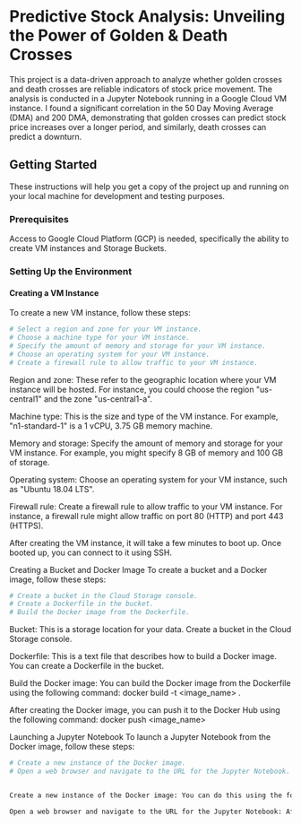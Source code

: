 # Predictive Stock Analysis: Unveiling the Power of Golden & Death Crosses

This project is a data-driven approach to analyze whether golden crosses and death crosses are reliable indicators of stock price movement. The analysis is conducted in a Jupyter Notebook running in a Google Cloud VM instance. I found a significant correlation in the 50 Day Moving Average (DMA) and 200 DMA, demonstrating that golden crosses can predict stock price increases over a longer period, and similarly, death crosses can predict a downturn.

## Getting Started

These instructions will help you get a copy of the project up and running on your local machine for development and testing purposes.

### Prerequisites

Access to Google Cloud Platform (GCP) is needed, specifically the ability to create VM instances and Storage Buckets.

### Setting Up the Environment

#### Creating a VM Instance

To create a new VM instance, follow these steps:

```bash
# Select a region and zone for your VM instance.
# Choose a machine type for your VM instance.
# Specify the amount of memory and storage for your VM instance.
# Choose an operating system for your VM instance.
# Create a firewall rule to allow traffic to your VM instance.
```
Region and zone: These refer to the geographic location where your VM instance will be hosted. For instance, you could choose the region "us-central1" and the zone "us-central1-a".

Machine type: This is the size and type of the VM instance. For example, "n1-standard-1" is a 1 vCPU, 3.75 GB memory machine.

Memory and storage: Specify the amount of memory and storage for your VM instance. For example, you might specify 8 GB of memory and 100 GB of storage.

Operating system: Choose an operating system for your VM instance, such as "Ubuntu 18.04 LTS".

Firewall rule: Create a firewall rule to allow traffic to your VM instance. For instance, a firewall rule might allow traffic on port 80 (HTTP) and port 443 (HTTPS).

After creating the VM instance, it will take a few minutes to boot up. Once booted up, you can connect to it using SSH.

Creating a Bucket and Docker Image
To create a bucket and a Docker image, follow these steps:

```bash
# Create a bucket in the Cloud Storage console.
# Create a Dockerfile in the bucket.
# Build the Docker image from the Dockerfile.
```

Bucket: This is a storage location for your data. Create a bucket in the Cloud Storage console.

Dockerfile: This is a text file that describes how to build a Docker image. You can create a Dockerfile in the bucket.

Build the Docker image: You can build the Docker image from the Dockerfile using the following command: docker build -t <image_name> .

After creating the Docker image, you can push it to the Docker Hub using the following command: docker push <image_name>

Launching a Jupyter Notebook
To launch a Jupyter Notebook from the Docker image, follow these steps:

```bash
# Create a new instance of the Docker image.
# Open a web browser and navigate to the URL for the Jupyter Notebook.


Create a new instance of the Docker image: You can do this using the following command: docker run -it -p 8888:8888 <image_name>

Open a web browser and navigate to the URL for the Jupyter Notebook: After creating a new instance of the Docker image, open a web browser and navigate to `http://localhost:
